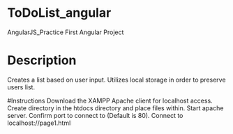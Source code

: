 # ToDoList_angular
AngularJS_Practice
First Angular Project

# Description
Creates a list based on user input.
Utilizes local storage in order to preserve users list.

#Instructions
Download the XAMPP Apache client for localhost access.
Create directory in the htdocs directory and place files within.
Start apache server. Confirm port to connect to (Default is 80).
Connect to localhost:<port Number>/<directory name>/page1.html



